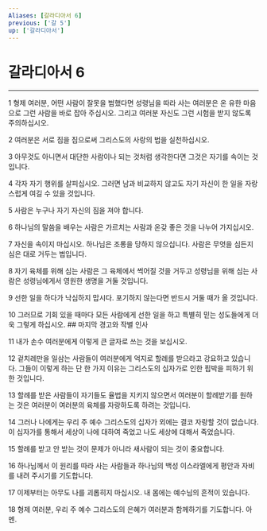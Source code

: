 ```yaml
---
Aliases: [갈라디아서 6]
previous: ['갈 5']
up: ['갈라디아서']
---
```

# 갈라디아서 6

***


1 형제 여러분, 어떤 사람이 잘못을 범했다면 성령님을 따라 사는 여러분은 온 유한 마음으로 그런 사람을 바로 잡아 주십시오. 그리고 여러분 자신도 그런 시험을 받지 않도록 주의하십시오. 

2 여러분은 서로 짐을 짐으로써 그리스도의 사랑의 법을 실천하십시오. 

3 아무것도 아니면서 대단한 사람이나 되는 것처럼 생각한다면 그것은 자기를 속이는 것입니다. 

4 각자 자기 행위를 살피십시오. 그러면 남과 비교하지 않고도 자기 자신이 한 일을 자랑스럽게 여길 수 있을 것입니다. 

5 사람은 누구나 자기 자신의 짐을 져야 합니다. 

6 하나님의 말씀을 배우는 사람은 가르치는 사람과 온갖 좋은 것을 나누어 가지십시오. 

7 자신을 속이지 마십시오. 하나님은 조롱을 당하지 않으십니다. 사람은 무엇을 심든지 심은 대로 거두는 법입니다. 

8 자기 육체를 위해 심는 사람은 그 육체에서 썩어질 것을 거두고 성령님을 위해 심는 사람은 성령님에게서 영원한 생명을 거둘 것입니다. 

9 선한 일을 하다가 낙심하지 맙시다. 포기하지 않는다면 반드시 거둘 때가 올 것입니다. 

10 그러므로 기회 있을 때마다 모든 사람에게 선한 일을 하고 특별히 믿는 성도들에게 더욱 그렇게 하십시오. ## 마지막 경고와 작별 인사 

11 내가 손수 여러분에게 이렇게 큰 글자로 쓰는 것을 보십시오. 

12 겉치레만을 일삼는 사람들이 여러분에게 억지로 할례를 받으라고 강요하고 있습니다. 그들이 이렇게 하는 단 한 가지 이유는 그리스도의 십자가로 인한 핍박을 피하기 위한 것입니다. 

13 할례를 받은 사람들이 자기들도 율법을 지키지 않으면서 여러분이 할례받기를 원하는 것은 여러분이 여러분의 육체를 자랑하도록 하려는 것입니다. 

14 그러나 나에게는 우리 주 예수 그리스도의 십자가 외에는 결코 자랑할 것이 없습니다. 이 십자가를 통해서 세상이 나에 대하여 죽었고 나도 세상에 대해서 죽었습니다. 

15 할례를 받고 안 받는 것이 문제가 아니라 새사람이 되는 것이 중요합니다. 

16 하나님께서 이 원리를 따라 사는 사람들과 하나님의 백성 이스라엘에게 평안과 자비를 내려 주시기를 기도합니다. 

17 이제부터는 아무도 나를 괴롭히지 마십시오. 내 몸에는 예수님의 흔적이 있습니다. 

18 형제 여러분, 우리 주 예수 그리스도의 은혜가 여러분과 함께하기를 기도합니다. 아멘.
